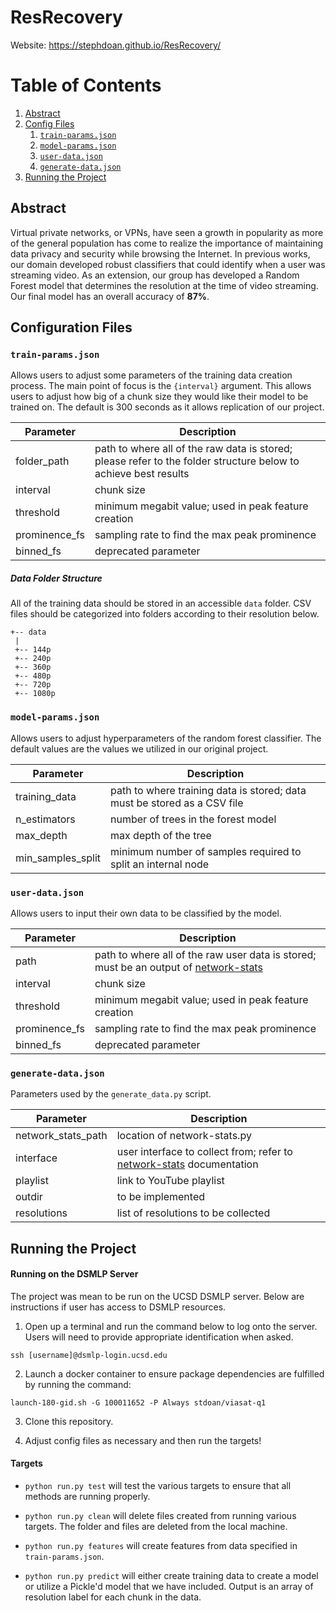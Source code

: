 # ResRecovery

Website: https://stephdoan.github.io/ResRecovery/

# Table of Contents

1. [Abstract](#Abstract)
2. [Config Files](#config)
   1. [`train-params.json`](#train)
   2. [`model-params.json`](#model)
   3. [`user-data.json`](#user)
   4. [`generate-data.json`](#generate)
3. [Running the Project](#running)

## Abstract

Virtual private networks, or VPNs, have seen a growth in popularity as more of the general population has come to realize the importance of maintaining data privacy and security while browsing the Internet. In previous works, our domain developed robust classifiers that could identify when a user was streaming video. As an extension, our group has developed a Random Forest model that determines the resolution at the time of video streaming. Our final model has an overall accuracy of **87%**.

<a name="config"></a>

## Configuration Files

<a name="train"></a>

### `train-params.json`

Allows users to adjust some parameters of the training data creation process. The main point of focus is the `{interval}` argument. This allows users to adjust how big of a chunk size they would like their model to be trained on. The default is 300 seconds as it allows replication of our project.

| Parameter     | Description                                                                                                     |
| ------------- | --------------------------------------------------------------------------------------------------------------- |
| folder_path   | path to where all of the raw data is stored; please refer to the folder structure below to achieve best results |
| interval      | chunk size                                                                                                      |
| threshold     | minimum megabit value; used in peak feature creation                                                            |
| prominence_fs | sampling rate to find the max peak prominence                                                                   |
| binned_fs     | deprecated parameter                                                                                            |

##### Data Folder Structure

All of the training data should be stored in an accessible `data` folder. CSV files should be categorized into folders according to their resolution below.

```
+-- data
 |
 +-- 144p
 +-- 240p
 +-- 360p
 +-- 480p
 +-- 720p
 +-- 1080p
```

<a name="model"></a>

### `model-params.json`

Allows users to adjust hyperparameters of the random forest classifier. The default values are the values we utilized in our original project.

| Parameter         | Description                                                              |
| ----------------- | ------------------------------------------------------------------------ |
| training_data     | path to where training data is stored; data must be stored as a CSV file |
| n_estimators      | number of trees in the forest model                                      |
| max_depth         | max depth of the tree                                                    |
| min_samples_split | minimum number of samples required to split an internal node             |

<a name="user"></a>

### `user-data.json`

Allows users to input their own data to be classified by the model.

| Parameter     | Description                                                                                                                     |
| ------------- | ------------------------------------------------------------------------------------------------------------------------------- |
| path          | path to where all of the raw user data is stored; must be an output of [network-stats](https://github.com/viasat/network-stats) |
| interval      | chunk size                                                                                                                      |
| threshold     | minimum megabit value; used in peak feature creation                                                                            |
| prominence_fs | sampling rate to find the max peak prominence                                                                                   |
| binned_fs     | deprecated parameter                                                                                                            |

<a name="generate"></a>

### `generate-data.json`

Parameters used by the `generate_data.py` script.

| Parameter          | Description                                                                                                     |
| ------------------ | --------------------------------------------------------------------------------------------------------------- |
| network_stats_path | location of network-stats.py                                                                                    |
| interface          | user interface to collect from; refer to [network-stats](https://github.com/viasat/network-stats) documentation |
| playlist           | link to YouTube playlist                                                                                        |
| outdir             | to be implemented                                                                                               |
| resolutions        | list of resolutions to be collected                                                                             |

<a name="running"></a>

## Running the Project

#### Running on the DSMLP Server

The project was mean to be run on the UCSD DSMLP server. Below are instructions if user has access to DSMLP resources.

1. Open up a terminal and run the command below to log onto the server. Users will need to provide appropriate identification when asked.

`ssh [username]@dsmlp-login.ucsd.edu`

2. Launch a docker container to ensure package dependencies are fulfilled by running the command:

`launch-180-gid.sh -G 100011652 -P Always stdoan/viasat-q1`

3. Clone this repository.

4. Adjust config files as necessary and then run the targets!

#### Targets

- `python run.py test` will test the various targets to ensure that all methods are running properly.

- `python run.py clean` will delete files created from running various targets. The folder and files are deleted from the local machine.

- `python run.py features` will create features from data specified in `train-params.json`.

- `python run.py predict` will either create training data to create a model or utilize a Pickle'd model that we have included. Output is an array of resolution label for each chunk in the data.
